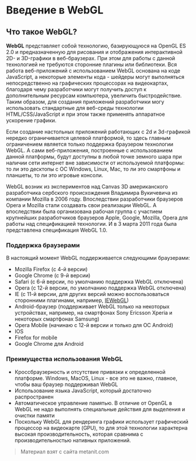 # Введение в WebGL

## Что такое WebGL?

**WebGL** представляет собой технологию, базирующуюся на OpenGL ES 2.0 и предназначенную для рисования и отображения интерактивной 2D- и 3D-графики в веб-браузерах. При этом для работы с данной технологией не требуются сторонние плагины или библиотеки. Вся работа веб-приложений с использованием WebGL основана на коде JavaScript, а некоторые элементы кода - шейдеры могут выполняться непосредственно на графических процессорах на видеокартах, благодаря чему разработчики могут получить доступ к дополнительным ресурсам компьютера, увеличить быстродействие. Таким образом, для создания приложений разработчики могу использовать стандартные для веб-среды технологии HTML/CSS/JavaScript и при этом также применять аппаратное ускорение графики.

Если создание настольных приложений работающих с 2d и 3d-графикой нередко ограничивается целевой платформой, то здесь главным ограничением является только поддержка браузером технологии WebGL. А сами веб-приложения, построенные с использованием данной платформы, будут доступны в любой точке земного шара при наличии сети интернет вне зависимости от используемой платформы: то ли это десктопы с ОС Windows, Linux, Mac, то ли это смартфоны и планшеты, то ли это игровые консоли.

WebGL возник из экспериментов над Canvas 3D американского разработчика сербского происхождения Владимира Вукичевича из компании Mozilla в 2006 году. Впоследствии разработчики браузеров Opera и Mozilla стали создавать свои реализации WebGL. А впоследствии была организована рабочая группа с участием крупнейших разработчиков браузеров Apple, Google, Mozilla, Opera для работы над спецификацией технологии. И в 3 марта 2011 года была представлена спецификация WebGL 1.0.

### Поддержка браузерами

В настоящий момент  WebGL поддерживается следующими браузерами:
- Mozilla Firefox (с 4-й версии)
- Google Chrome (с 9-й версии)
- Safari (с 6-й версии, по умолчанию поддержка WebGL отключена)
- Opera (с 12-й версии, по умолчанию поддержка WebGL отключена)
- IE (с 11-й версии, для других версий можно воспользоваться сторонними плагинами, например, [IEWebGL](http://www.iewebgl.com/))
- Android-браузер (поддерживает WebGL только на некоторых устройствах, например, на смартфонах Sony Ericsson Xperia и некоторых смартфонах 
Samsung)
- Opera Mobile (начинаю с 12-й версии и только для ОС Android)
- IOS
- Firefox for mobile
- Google Chrome для Android

### Преимущества использования WebGL
- Кроссбраузерность и отсутствие привязки к определенной платформе. Windows, MacOS, Linux - все это не важно, главное, чтобы ваш браузер поддерживал 
WebGL
- Использование языка JavaScript, который достаточно распространен
- Автоматическое управление памятью. В отличие от OpenGL в WebGL не надо выполнять специальные действия для выделения и очистки памяти
- Поскольку WebGL для рендеринга графики использует графический процессор на видеокарте (GPU), то для этой технологии характерна высокая производительность, 
которая сравнима с производительностью нативных приложений.


> Материал взят с сайта metanit.com